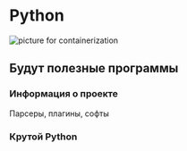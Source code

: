 # Python


![picture for containerization](https://github.com/DRain777/control_version_home_work/blob/main/python_shell/source/python.jpg)

##  Будут полезные программы

### **Информация о проекте**

Парсеры, плагины, софты

### **Крутой Python** 

